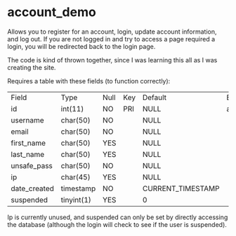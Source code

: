 # account_demo

Allows you to register for an account, login, update account information, and log out. If you are not logged in and try to access a page required a login, you will be redirected back to the login page.

The code is kind of thrown together, since I was learning this all as I was creating the site.

Requires a table with these fields (to function correctly):

<table>
<tr><td>Field</td><td>Type</td><td>Null</td><td>Key</td><td>Default</td><td>Extra</td></tr>
<tr><td>id</td><td>int(11)</td><td>NO</td><td>PRI</td><td>NULL</td><td>auto_increment</td></tr>
<tr><td>username</td><td>char(50)</td><td>NO</td><td></td><td>NULL</td><td></td></tr>
<tr><td>email</td><td>char(50)</td><td>NO</td><td></td><td>NULL</td><td></td></tr>
<tr><td>first_name</td><td>char(50)</td><td>YES</td><td></td><td>NULL</td><td></td></tr>
<tr><td>last_name</td><td>char(50)</td><td>YES</td><td></td><td>NULL</td><td></td></tr>
<tr><td>unsafe_pass</td><td>char(50)</td><td>NO</td><td></td><td>NULL</td><td></td></tr>
<tr><td>ip</td><td>char(45)</td><td>YES</td><td></td><td>NULL</td><td></td></tr>
<tr><td>date_created</td><td>timestamp</td><td>NO</td><td></td><td>CURRENT_TIMESTAMP</td><td></td></tr>
<tr><td>suspended</td><td>tinyint(1)</td><td>YES</td><td></td><td>0</td><td></td></tr>
</table>
Ip is currently unused, and suspended can only be set by directly accessing the database (although the login will check to see if the user is suspended).
